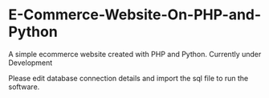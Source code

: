 # E-Commerce-Website-On-PHP-and-Python
A simple ecommerce website created with PHP and Python. Currently under Development

Please edit database connection details and import the sql file to run the software.
